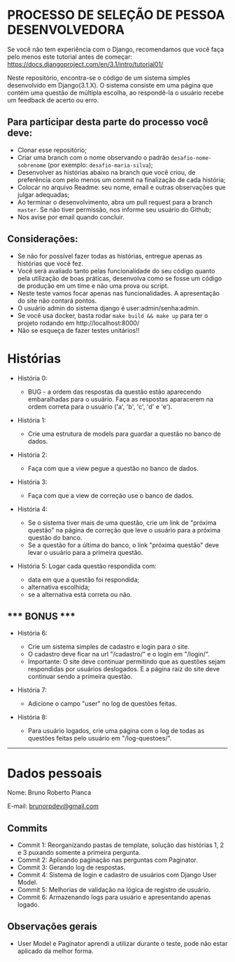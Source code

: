 # PROCESSO DE SELEÇÃO DE PESSOA DESENVOLVEDORA

Se você não tem experiência com o Django, recomendamos que você faça pelo menos
este tutorial antes de começar:
https://docs.djangoproject.com/en/3.1/intro/tutorial01/

Neste repositório, encontra-se o código de um sistema simples desenvolvido em
Django(3.1.X). O sistema consiste em uma página que contém uma questão de
múltipla escolha, ao respondê-la o usuário recebe um feedback de acerto ou erro.


## Para participar desta parte do processo você deve:
- Clonar esse repositório;
- Criar uma branch com o nome observando o padrão `desafio-nome-sobrenome` (por exemplo: `desafio-maria-silva`);
- Desenvolver as histórias abaixo na branch que você criou, de preferência com pelo menos um commit na finalização de cada história;
- Colocar no arquivo Readme: seu nome, email e outras observações que julgar adequadas;
- Ao terminar o desenvolvimento, abra um pull request para a branch `master`. Se não tiver permissão, nos informe seu usuário do Github;
- Nos avise por email quando concluir.

## Considerações:
- Se não for possível fazer todas as histórias, entregue apenas as histórias que você fez.
- Você será avaliado tanto pelas funcionalidade do seu código quanto pela utilização de boas práticas, desenvolva como se fosse um código de produção em um time e não uma prova ou script.
- Neste teste vamos focar apenas nas funcionalidades. A apresentação do site não contará pontos.
- O usuário admin do sistema django é user:admin/senha:admin.
- Se você usa docker, basta rodar `make build && make up` para ter o projeto rodando em http://localhost:8000/
- Não se esqueça de fazer testes unitários!!


# Histórias

- História 0:
  - BUG - a ordem das respostas da questão estão aparecendo embaralhadas para o usuário. Faça as respostas aparacerem na ordem correta para o usuário ('a', 'b', 'c', 'd' e 'e').

- História 1:
  - Crie uma estrutura de models para guardar a questão no banco de dados.

- História 2:
  - Faça com que a view pegue a questão no banco de dados.

- História 3:
  - Faça com que a view de correção use o banco de dados.

- História 4:
  - Se o sistema tiver mais de uma questão, crie um link de "próxima questão" na página de correção que leve o usuário para a próxima
questão do banco.
  - Se a questão for a última do banco, o link "próxima questão" deve levar o usuário para a primeira questão.

- História 5: Logar cada questão respondida com:
  - data em que a questão foi respondida;
  - alternativa escolhida;
  - se a alternativa está correta ou não.


## *** BONUS ***

- História 6:
  - Crie um sistema simples de cadastro e login para o site.
  - O cadastro deve ficar na url "/cadastro/" e o login em "/login/".
  - Importante: O site deve continuar permitindo que as questões sejam respondidas por usuários deslogados. E a página raiz do site deve continuar sendo a primeira questão.

- História 7:
  - Adicione o campo "user" no log de questões feitas.

- História 8:
  - Para usuário logados, crie uma página com o log de todas as questões feitas pelo usuário em "/log-questoes/".

---

# Dados pessoais

Nome: Bruno Roberto Pianca

E-mail: brunorpdev@gmail.com

## Commits

- Commit 1: Reorganizando pastas de template, solução das histórias 1, 2 e 3 puxando somente a primeira pergunta.
- Commit 2: Aplicando paginação nas perguntas com Paginator.
- Commit 3: Gerando log de respostas.
- Commit 4: Sistema de login e cadastro de usuários com Django User Model.
- Commit 5: Melhorias de validação na lógica de registro de usuário.
- Commit 6: Armazenando logs para usuário e apresentando apenas logado.

## Observações gerais

- User Model e Paginator aprendi a utilizar durante o teste, pode não estar aplicado da melhor forma.
